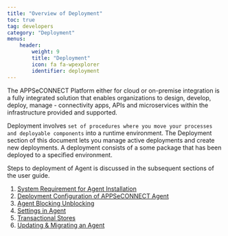 ```yaml
---
title: "Overview of Deployment"
toc: true
tag: developers
category: "Deployment"
menus: 
    header:
        weight: 9
        title: "Deployment"
        icon: fa fa-wpexplorer
        identifier: deployment               
---
```


The APPSeCONNECT Platform either for cloud or on-premise integration is a fully integrated solution that enables 
organizations to design, develop, deploy, manage - connectivity apps, APIs and microservices within 
the infrastructure provided and supported.

Deployment involves `set of procedures where you move your processes and deployable components` 
into a runtime environment. The Deployment section of this document lets you manage active deployments 
and create new deployments. A deployment consists of a some package that has been deployed to a specified environment.

Steps to deployment of Agent is discussed in the subsequent sections of the user guide.

1. [System Requirement for Agent Installation](/deployment/gettingstarted-with-deployment/#system-requirement-for-agent-installation)
2. [Deployment Configuration of APPSeCONNECT Agent](/deployment/Deployment-Configuration/)
3. [Agent Blocking Unblocking](/deployment/Agent-Blocking-&-Unblocking/)
4. [Settings in Agent](/deployment/settings/)
5. [Transactional Stores](/deployment/Overview-of-Plugin/)
6. [Updating & Migrating an Agent](/deployment/upgradation-and-migration/)

